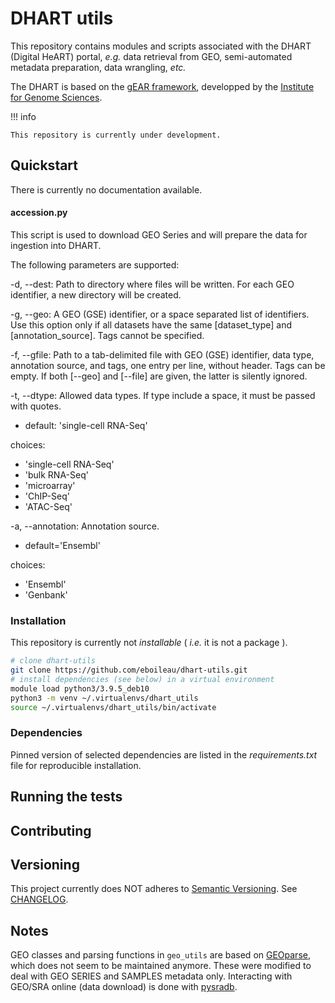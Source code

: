 
# DHART utils

This repository contains modules and scripts associated with the DHART (Digital HeART) portal, _e.g._ data retrieval from GEO, semi-automated
metadata preparation, data wrangling, _etc._

The DHART is based on the [gEAR framework](https://github.com//dieterich-lab/gEAR), developped by the [Institute for Genome Sciences](https://github.com/IGS/gEAR).


!!! info

    This repository is currently under development.


## Quickstart

There is currently no documentation available.

#### accession.py

This script is used to download GEO Series and will prepare the data for ingestion into DHART. 

The following parameters are supported: 

-d, --dest: Path to directory where files will be written. For each GEO identifier, a new directory will be created.

-g, --geo: A GEO (GSE) identifier, or a space separated list of identifiers. Use this option only if all datasets have the same [dataset_type] and [annotation_source]. Tags cannot be specified.

-f, --gfile: Path to a tab-delimited file with GEO (GSE) identifier, data type, annotation source, and tags, one entry per line, without header. Tags can be empty. If both [--geo] and [--file] are given, the latter is silently ignored.

-t, --dtype: Allowed data types. If type include a space, it must be passed with quotes. 

- default: 'single-cell RNA-Seq'

choices:
- 'single-cell RNA-Seq'
- 'bulk RNA-Seq'
- 'microarray'
- 'ChIP-Seq'
- 'ATAC-Seq'

-a, --annotation: Annotation source.

- default='Ensembl'

choices: 
- 'Ensembl'
- 'Genbank'

### Installation

This repository is currently not *installable* ( *i.e.* it is not a package ). 


```bash
# clone dhart-utils
git clone https://github.com/eboileau/dhart-utils.git
# install dependencies (see below) in a virtual environment
module load python3/3.9.5_deb10
python3 -m venv ~/.virtualenvs/dhart_utils
source ~/.virtualenvs/dhart_utils/bin/activate
```

### Dependencies

Pinned version of selected dependencies are listed in the _requirements.txt_ file for reproducible installation.


## Running the tests


## Contributing


## Versioning

This project currently does NOT adheres to [Semantic Versioning](http://semver.org/). See [CHANGELOG](CHANGELOG.md).


## Notes

GEO classes and parsing functions in `geo_utils` are based on [GEOparse](https://github.com/guma44/GEOparse), which does
not seem to be maintained anymore. These were modified to deal with GEO SERIES and SAMPLES metadata only.
Interacting with GEO/SRA online (data download) is done with [pysradb](https://github.com/saketkc/pysradb).

